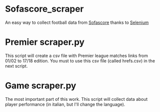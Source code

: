 # Sofascore_scraper
An easy way to collect football data from [Sofascore](www.sofascore.com) thanks to [Selenium](http://selenium-python.readthedocs.io)

# Premier scraper.py
This script will create a csv file with Premier league matches links from 01/02 to 17/18 edition. You must to use this csv file (called hrefs.csv) in the next script.

# Game scraper.py
The most important part of this work. This script will collect data about player performance (in italian, but I'll change the language). 

